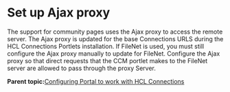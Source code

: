 # Set up Ajax proxy

The support for community pages uses the Ajax proxy to access the remote server. The Ajax proxy is updated for the base Connections URLS during the HCL Connections Portlets installation. If FileNet is used, you must still configure the Ajax proxy manually to update for FileNet. Configure the Ajax proxy so that direct requests that the CCM portlet makes to the FileNet server are allowed to pass through the proxy Server.

**Parent topic:**[Configuring Portal to work with HCL Connections](../config/cfg_ptl_with_conn.md)

